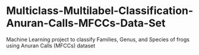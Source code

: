 # Multiclass-Multilabel-Classification-Anuran-Calls-MFCCs-Data-Set
Machine Learning project to classify Families, Genus, and Species of frogs using Anuran Calls (MFCCs) dataset
